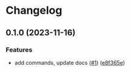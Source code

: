 # Changelog

## 0.1.0 (2023-11-16)


### Features

* add commands, update docs ([#1](https://github.com/etolbakov/archeologit/issues/1)) ([e8f365e](https://github.com/etolbakov/archeologit/commit/e8f365e1f84d4e92d32150f578f4c9648b77a8e8))

